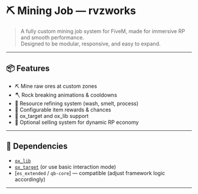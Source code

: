 # ⛏️ Mining Job — rvzworks

> A fully custom mining job system for FiveM, made for immersive RP and smooth performance.  
> Designed to be modular, responsive, and easy to expand.

---

## 📦 Features

- ⛏️ Mine raw ores at custom zones
- 🪓 Rock breaking animations & cooldowns
- 🔄 Resource refining system (wash, smelt, process)
- 🧱 Configurable item rewards & chances
- 🎯 ox_target and ox_lib support
- 🛒 Optional selling system for dynamic RP economy

---

## 🔧 Dependencies

- [`ox_lib`](https://github.com/overextended/ox_lib)
- [`ox_target`](https://github.com/overextended/ox_target) (or use basic interaction mode)
- [`es_extended` / `qb-core`] — compatible (adjust framework logic accordingly)

---
